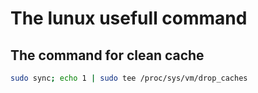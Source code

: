 # The lunux usefull command

## The command for clean cache
```bash
sudo sync; echo 1 | sudo tee /proc/sys/vm/drop_caches
```

